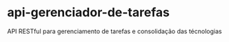 # api-gerenciador-de-tarefas
API RESTful para gerenciamento de tarefas e consolidação das técnologias
